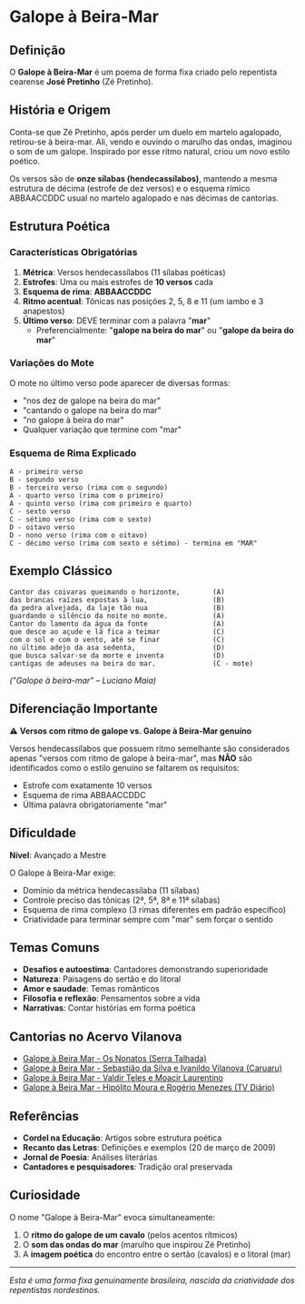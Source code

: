 # Galope à Beira-Mar

## Definição

O **Galope à Beira-Mar** é um poema de forma fixa criado pelo repentista cearense **José Pretinho** (Zé Pretinho).

## História e Origem

Conta-se que Zé Pretinho, após perder um duelo em martelo agalopado, retirou-se à beira-mar. Ali, vendo e ouvindo o marulho das ondas, imaginou o som de um galope. Inspirado por esse ritmo natural, criou um novo estilo poético.

Os versos são de **onze sílabas (hendecassílabos)**, mantendo a mesma estrutura de décima (estrofe de dez versos) e o esquema rímico ABBAACCDDC usual no martelo agalopado e nas décimas de cantorias.

## Estrutura Poética

### Características Obrigatórias

1. **Métrica**: Versos hendecassílabos (11 sílabas poéticas)
2. **Estrofes**: Uma ou mais estrofes de **10 versos** cada
3. **Esquema de rima**: **ABBAACCDDC**
4. **Ritmo acentual**: Tônicas nas posições 2, 5, 8 e 11 (um iambo e 3 anapestos)
5. **Último verso**: DEVE terminar com a palavra "**mar**"
   - Preferencialmente: "**galope na beira do mar**" ou "**galope da beira do mar**"

### Variações do Mote

O mote no último verso pode aparecer de diversas formas:
- "nos dez de galope na beira do mar"
- "cantando o galope na beira do mar"
- "no galope à beira do mar"
- Qualquer variação que termine com "mar"

### Esquema de Rima Explicado

```
A - primeiro verso
B - segundo verso
B - terceiro verso (rima com o segundo)
A - quarto verso (rima com o primeiro)
A - quinto verso (rima com primeiro e quarto)
C - sexto verso
C - sétimo verso (rima com o sexto)
D - oitavo verso
D - nono verso (rima com o oitavo)
C - décimo verso (rima com sexto e sétimo) - termina em "MAR"
```

## Exemplo Clássico

```
Cantor das coivaras queimando o horizonte,        (A)
das brancas raízes expostas à lua,                (B)
da pedra alvejada, da laje tão nua                (B)
guardando o silêncio da noite no monte.           (A)
Cantor do lamento da água da fonte                (A)
que desce ao açude e lá fica a teimar             (C)
com o sol e com o vento, até se finar             (C)
no último adejo da asa sedenta,                   (D)
que busca salvar-se da morte e inventa            (D)
cantigas de adeuses na beira do mar.              (C - mote)
```
*("Galope à beira-mar" – Luciano Maia)*

## Diferenciação Importante

⚠️ **Versos com ritmo de galope vs. Galope à Beira-Mar genuíno**

Versos hendecassílabos que possuem ritmo semelhante são considerados apenas "versos com ritmo de galope à beira-mar", mas **NÃO** são identificados como o estilo genuíno se faltarem os requisitos:
- Estrofe com exatamente 10 versos
- Esquema de rima ABBAACCDDC
- Última palavra obrigatoriamente "mar"

## Dificuldade

**Nível**: Avançado a Mestre

O Galope à Beira-Mar exige:
- Domínio da métrica hendecassílaba (11 sílabas)
- Controle preciso das tônicas (2ª, 5ª, 8ª e 11ª sílabas)
- Esquema de rima complexo (3 rimas diferentes em padrão específico)
- Criatividade para terminar sempre com "mar" sem forçar o sentido

## Temas Comuns

- **Desafios e autoestima**: Cantadores demonstrando superioridade
- **Natureza**: Paisagens do sertão e do litoral
- **Amor e saudade**: Temas românticos
- **Filosofia e reflexão**: Pensamentos sobre a vida
- **Narrativas**: Contar histórias em forma poética

## Cantorias no Acervo Vilanova

- [Galope à Beira Mar - Os Nonatos (Serra Talhada)](../repentes/galope-beira-mar-os-nonatos.txt)
- [Galope à Beira Mar - Sebastião da Silva e Ivanildo Vilanova (Caruaru)](../repentes/galope-beira-mar-sebastiao-ivanildo.txt)
- [Galope à Beira Mar - Valdir Teles e Moacir Laurentino](../repentes/galope-valdir-teles-moacir-laurentino.txt)
- [Galope à Beira Mar - Hipólito Moura e Rogério Menezes (TV Diário)](../repentes/galope-hipolito-rogerio-tv.txt)

## Referências

- **Cordel na Educação**: Artigos sobre estrutura poética
- **Recanto das Letras**: Definições e exemplos (20 de março de 2009)
- **Jornal de Poesia**: Análises literárias
- **Cantadores e pesquisadores**: Tradição oral preservada

## Curiosidade

O nome "Galope à Beira-Mar" evoca simultaneamente:
1. O **ritmo do galope de um cavalo** (pelos acentos rítmicos)
2. O **som das ondas do mar** (marulho que inspirou Zé Pretinho)
3. A **imagem poética** do encontro entre o sertão (cavalos) e o litoral (mar)

---

*Esta é uma forma fixa genuinamente brasileira, nascida da criatividade dos repentistas nordestinos.*

